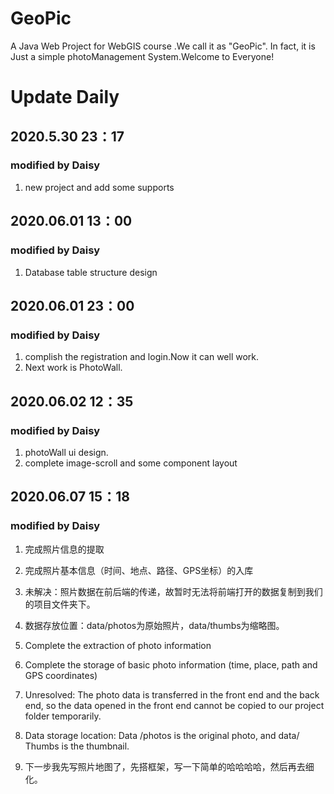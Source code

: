 # GeoPic
A  Java Web Project for WebGIS course .We call it as "GeoPic". In fact, it is Just a simple photoManagement System.Welcome to Everyone!

# Update Daily

## 2020.5.30 23：17
### modified by Daisy
1. new project and add some supports

## 2020.06.01 13：00
### modified by Daisy
1. Database table structure design

## 2020.06.01 23：00
### modified by Daisy
1. complish the registration and login.Now it can well work.
2. Next work is PhotoWall.

## 2020.06.02 12：35
### modified by Daisy
1. photoWall ui design. 
2. complete image-scroll and some component layout

## 2020.06.07 15：18
### modified by Daisy
1. 完成照片信息的提取
2. 完成照片基本信息（时间、地点、路径、GPS坐标）的入库
3. 未解决：照片数据在前后端的传递，故暂时无法将前端打开的数据复制到我们的项目文件夹下。
4. 数据存放位置：data/photos为原始照片，data/thumbs为缩略图。


1. Complete the extraction of photo information
2. Complete the storage of basic photo information (time, place, path and GPS coordinates)
3. Unresolved: The photo data is transferred in the front end and the back end, so the data opened in the front end cannot be copied to our project folder temporarily.
4. Data storage location: Data /photos is the original photo, and data/ Thumbs is the thumbnail.

5. 下一步我先写照片地图了，先搭框架，写一下简单的哈哈哈哈，然后再去细化。